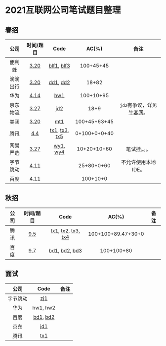 # 2021互联网公司笔试题目整理

## 春招

| 公司 | 时间/题目 | Code | AC(%) | 备注 |
| :-: | :-: | :-: | :-: | :-: |
| 便利蜂 | [3.20](https://www.nowcoder.com/discuss/619181?type=post&order=create&pos=&page=1&channel=-1&source_id=search_post_nctrack) | [blf1](春招/blf1.cpp), [blf3](春招/blf3.cpp) | 100+45+45 | |
| 滴滴出行 | [3.20](https://www.nowcoder.com/discuss/619368?type=post&order=create&pos=&page=2&channel=-1&source_id=search_post_nctrack) | [dd1](春招/dd1.cpp), [dd2](春招/dd2.cpp) | 18+82 | |
| 华为 | [4.14](https://www.nowcoder.com/discuss/640560?type=post&order=create&pos=&page=1&channel=-1&source_id=search_post_nctrack) | [hw1](春招/hw1.cpp) | 100+10+95 | |
| 京东物流 | [3.27](https://www.nowcoder.com/discuss/625890?type=post&order=create&pos=&page=1&channel=-1&source_id=search_post_nctrack) | [jd2](春招/jd2.cpp) | 18+9 | `jd2`有争议，详见[牛客网](https://www.nowcoder.com/discuss/625890?type=post&order=create&pos=&page=1&channel=-1&source_id=search_post_nctrack)。 |
| 美团 | [3.20](https://www.nowcoder.com/discuss/619325?type=post&order=create&pos=&page=1&channel=-1&source_id=search_post_nctrack) | [mt1](春招/mt1.cpp) | 100+45+63+45 | |
| 腾讯 | [4.4](https://www.nowcoder.com/discuss/632175?type=post&order=create&pos=&page=2&channel=-1&source_id=search_post_nctrack) | [tx1](春招/tx1.cpp), [tx3](春招/tx3.cpp), [tx5](春招/tx5.cpp) | 0+100+0+0+40 | |
| 网易严选 | [3.27](https://www.nowcoder.com/discuss/625530?type=post&order=time&pos=&page=1&channel=-1&source_id=search_post_nctrack) | [wy1](春招/wy1.cpp), [wy4](春招/wy4.cpp) | 10+20+10+60 | 笔试挂。。。 |
| 字节跳动 | [4.11](https://www.nowcoder.com/discuss/637639?type=post&order=create&pos=&page=1&channel=-1&source_id=search_post_nctrack) | | 25+80+0+60 | 不允许使用本地IDE。|
| 百度 | [4.11](https://www.nowcoder.com/discuss/637603?type=post&order=create&pos=&page=1&channel=-1&source_id=search_post_nctrack) | | 100+10+0 | |

## 秋招

| 公司 | 时间/题目 | Code | AC(%) | 备注 |
| :-: | :-: | :-: | :-: | :-: |
| 腾讯 | [9.5](https://www.nowcoder.com/discuss/732352?type=post&order=time&pos=&page=1&ncTraceId=&channel=-1&source_id=search_post_nctrack) | [tx1](秋招/tx1.cpp), [tx2](秋招/tx2.cpp), [tx3](秋招/tx3.cpp), [tx4](秋招/tx4.cpp) | 100+100+89.47+30+0 | |
| 百度 | [9.7](https://www.nowcoder.com/discuss/735372?type=post&order=time&pos=&page=0&ncTraceId=&channel=-1&source_id=search_post_nctrack) | [bd1](秋招/bd1.cpp), [bd2](秋招/bd2.cpp), [bd3](秋招/bd3.cpp) | 100+100+80 | |


## 面试
| 公司 | Code | 备注 |
| :-: | :-: | :-: |
| 字节跳动 | [zj1](面试/zj1.cpp) | |
| 华为 | [hw1](面试/hw1.cpp), [hw2](面试/hw2.cpp) | |
| 百度 | [bd1](面试/bd1.cpp), [bd2](面试/bd2.cpp) | |
| 京东 | [jd1](面试/jd1.cpp) | |
| 腾讯 | [tx1](面试/tx1.cpp) | |